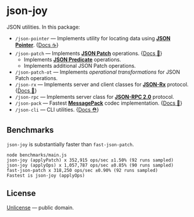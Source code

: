 # json-joy

JSON utilities. In this package:

- `/json-pointer` &mdash; Implements utility for locating data using [__JSON Pointer__][json-pointer]. {[Docs ☕️](./docs/json-pointer.md)}
- `/json-patch` &mdash; Implements [__JSON Patch__][json-patch] operations. {[Docs 🍪](./docs/json-patch.md)}
  - Implements [__JSON Predicate__][json-predicate] operations.
  - Implements additional JSON Patch operations.
- `/json-patch-ot` &mdash; Implements *operational transformations* for JSON Patch operations.
- `/json-rx` &mdash; Implements server and client classes for [__JSON-Rx__][json-rx] protocol. {[Docs 🚬](./docs/json-rx.md)}
- `/json-rpc` &mdash; Implements server class for [__JSON-RPC 2.0__][json-rpc] protocol.
- `/json-pack` &mdash; Fastest [__MessagePack__](https://msgpack.org/index.html) codec implementation.  {[Docs 🚀](./src/json-pack/README.md)}
- `/json-cli` &mdash; CLI utilities. {[Docs ⛑](./docs/json-cli.md)}

[json-pointer]: https://tools.ietf.org/html/rfc6901
[json-patch]: https://tools.ietf.org/html/rfc6902
[json-predicate]: https://tools.ietf.org/id/draft-snell-json-test-01.html
[json-rx]: https://onp4.com/@vadim/p/gv9z33hjuo
[json-rpc]: https://www.jsonrpc.org/specification

## Benchmarks

`json-joy` is substantially faster than `fast-json-patch`.

```
node benchmarks/main.js 
json-joy (applyPatch) x 352,915 ops/sec ±1.50% (92 runs sampled)
json-joy (applyOps) x 1,057,787 ops/sec ±0.85% (90 runs sampled)
fast-json-patch x 318,250 ops/sec ±0.90% (92 runs sampled)
Fastest is json-joy (applyOps)
```

## License

[Unlicense](LICENSE) &mdash; public domain.
